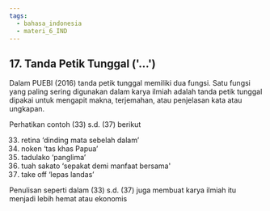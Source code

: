 ```yaml
---
tags:
  - bahasa_indonesia
  - materi_6_IND
---
```

## 17. Tanda Petik Tunggal ('...')

Dalam PUEBI (2016) tanda petik tunggal memiliki dua fungsi. Satu fungsi yang paling sering digunakan dalam karya ilmiah adalah tanda petik tunggal dipakai untuk mengapit makna, terjemahan, atau penjelasan kata atau ungkapan. 

Perhatikan contoh (33) s.d. (37) berikut

33) retina ‘dinding mata sebelah dalam’
34) noken ‘tas khas Papua’
35) tadulako ‘panglima’
36) tuah sakato ‘sepakat demi manfaat bersama'
37) take off ‘lepas landas’

Penulisan seperti dalam (33) s.d. (37) juga membuat karya ilmiah itu menjadi lebih hemat atau ekonomis
